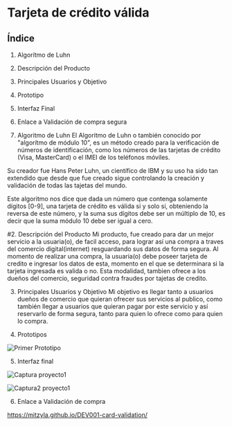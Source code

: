 # Tarjeta de crédito válida

## Índice

1. Algorítmo de Luhn
2. Descripción del Producto
3. Principales Usuarios y Objetivo
4. Prototipo
5. Interfaz Final
6. Enlace a Validación de compra segura


 1. Algoritmo de Luhn
El Algoritmo de Luhn o también conocido por "algorítmo de módulo 10", es un método creado para la verificación de números de identificación, como los números de las tarjetas de crédito (Visa, MasterCard) o el IMEI de los teléfonos móviles.

Su creador fue Hans Peter Luhn, un científico de IBM y su uso ha sido tan extendido que desde que fue creado sigue controlando la creación y validación de todas las tajetas del mundo.

Este algoritmo nos dice que dada un número que contenga solamente dígitos [0-9], una tarjeta de crédito es válida si y solo si, obteniendo la reversa de este número, y la suma sus dígitos debe ser un múltiplo de 10, es decir que la suma módulo 10 debe ser igual a cero.

#2. Descripción del Producto
Mi producto, fue creado para dar un mejor servicio a la usuaria(o), de facil acceso, para lograr así una compra a traves del comercio digital(internet) resguardando sus datos de forma segura. Al momento de realizar una compra, la usuaria(o) debe poseer tarjeta de credito e ingresar los datos de esta, momento en el que se determinara si la tarjeta ingresada es valida o no. Esta modalidad, tambien ofrece a los dueños del comercio, seguridad contra fraudes por tajetas de credito.

3. Principales Usuarios y Objetivo
Mi objetivo es llegar tanto a usuarios dueños de comercio que quieran ofrecer sus servicios al publico, como también llegar a usuarios que quieran pagar por este  servicio y así reservarlo de forma segura, tanto para quien lo ofrece como para quien lo compra.

4. Prototipos

![Primer Prototipo](https://user-images.githubusercontent.com/114257105/195681694-e05e570e-37cb-4d72-a9b6-171c2326a85d.jpeg)

5. Interfaz final

![Captura proyecto1](https://user-images.githubusercontent.com/114257105/196417918-d045dd74-426b-44ee-8db6-be3b769968f7.jpg)

![Captura2 proyecto1](https://user-images.githubusercontent.com/114257105/196417774-0d13142e-38a0-464f-92ad-9c392c7bd67a.jpg)

6. Enlace a Validación de compra

https://mitzyla.github.io/DEV001-card-validation/